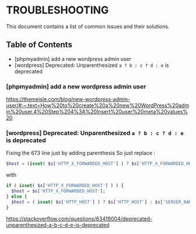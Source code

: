 # TROUBLESHOOTING

This document contains a list of common issues and their solutions.

## Table of Contents

- [phpmyadmin] add a new wordpress admin user
- [wordpress] Deprecated: Unparenthesized `a ? b : c ? d : e` is deprecated

### [phpmyadmin] add a new wordpress admin user

<https://themeisle.com/blog/new-wordpress-admin-user/#:~:text=How%20to%20create%20a%20new%20WordPress%20admin%20user,4%20Step%204%3A%20Insert%20user%20meta%20values%20>

### [wordpress] Deprecated: Unparenthesized `a ? b : c ? d : e` is deprecated

Fixing the 673 line just by adding parenthesis So just replace :

```php
$host = (isset( $s['HTTP_X_FORWARDED_HOST'] ) ? $s['HTTP_X_FORWARDED_HOST'] : isset( $s['HTTP_HOST'] )) ? $s['HTTP_HOST'] : $s['SERVER_NAME'];
```

with

```php
if ( isset( $s['HTTP_X_FORWARDED_HOST'] ) ) {
  $host = $s['HTTP_X_FORWARDED_HOST'];
} else {
  $host = ( isset( $s['HTTP_HOST'] ) ? $s['HTTP_HOST'] : $s['SERVER_NAME'] );
}
```

<https://stackoverflow.com/questions/63419004/deprecated-unparenthesized-a-b-c-d-e-is-deprecated>
